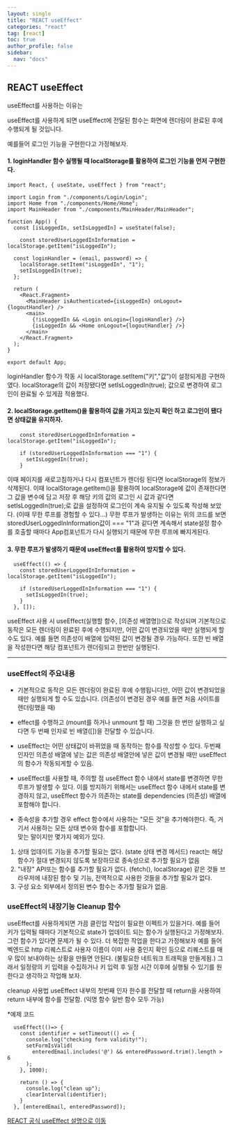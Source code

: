 ```yaml
---
layout: single
title: "REACT useEffect"
categories: "react"
tag: [react]
toc: true
author_profile: false
sidebar:
  nav: "docs"
---
```


## REACT useEffect

useEffect를 사용하는 이유는

useEffect를 사용하게 되면 useEffect에 전달된 함수는 화면에 렌더링이 완료된 후에 수행되게 될 것입니다.

예를들어 로그인 기능을 구현한다고 가정해보자.

#### 1. loginHandler 함수 실행될 때 localStorage를 활용하여 로그인 기능을 먼저 구현한다.

```
import React, { useState, useEffect } from "react";

import Login from "./components/Login/Login";
import Home from "./components/Home/Home";
import MainHeader from "./components/MainHeader/MainHeader";

function App() {
  const [isLoggedIn, setIsLoggedIn] = useState(false);

    const storedUserLoggedInInformation = localStorage.getItem("isLoggedIn");

  const loginHandler = (email, password) => {
    localStorage.setItem("isLoggedIn", "1");
    setIsLoggedIn(true);
  };

  return (
    <React.Fragment>
      <MainHeader isAuthenticated={isLoggedIn} onLogout={logoutHandler} />
      <main>
        {!isLoggedIn && <Login onLogin={loginHandler} />}
        {isLoggedIn && <Home onLogout={logoutHandler} />}
      </main>
    </React.Fragment>
  );
}

export default App;

```

loginHandler 함수가 작동 시 localStorage.setItem("키","값")이 설정되게끔 구현하였다.
localStorage의 값이 저장됐다면 setIsLoggedIn(true); 값으로 변경하여 로그인이 완료될 수 있게끔 적용했다.

#### 2. localStorage.getItem()을 활용하여 값을 가지고 있는지 확인 하고 로그인이 됐다면 상태값을 유지하자.

```
    const storedUserLoggedInInformation = localStorage.getItem("isLoggedIn");

    if (storedUserLoggedInInformation === "1") {
      setIsLoggedIn(true);
    }
```

이때 페이지를 새로고침하거나 다시 컴포넌트가 렌더링 된다면 localStorage의 정보가 삭제된다. 이때 localStorage.getItem()을 활용하여 localStorage에 값이 존재한다면 그 값을 변수에 담고 저장 후 해당 키의 값의 로그인 시 값과 같다면 setIsLoggedIn(true);로 값을 설정하여 로그인이 계속 유지될 수 있도록 작성해 보았다.
(이때 무한 루프를 경험할 수 있다...)
무한 루프가 발생하는 이유는 위의 코드를 보면 storedUserLoggedInInformation값이 === "1"과 같다면 계속해서 state설정 함수를 호출할 때마다 App컴포넌트가 다시 실행되기 때문에 무한 루프에 빠지게된다.

#### 3. 무한 루프가 발생하기 때문에 useEffect를 활용하여 방지할 수 있다.

```
  useEffect(() => {
    const storedUserLoggedInInformation = localStorage.getItem("isLoggedIn");

    if (storedUserLoggedInInformation === "1") {
      setIsLoggedIn(true);
    }
  }, []);
```

useEffect 사용 시 useEffect(실행할 함수, [의존성 배열명])으로 작성되며 기본적으로 동작은 모든 렌더링이 완료된 후에 수행되지만, 어떤 값이 변경되었을 때만 실행되게 할 수도 있다. 예를 들면 의존성이 배열에 입력된 값이 변경될 경우 가능하다. 또한 빈 배열을 작성한다면 해당 컴포넌트가 렌더링되고 한번만 실행된다.

----------------------------------------------------------

### useEffect의 주요내용

* 기본적으로 동작은 모든 렌더링이 완료된 후에 수행됩니다만, 어떤 값이 변경되었을 때만 실행되게 할 수도 있습니다.
(의존성이 변경된 경우 예를 들면 처음 사이트를 렌더링했을 때)

* effect를 수행하고 (mount를 하거나 unmount 할 때) 그것을 한 번만 실행하고 싶다면 두 번째 인자로 빈 배열([])을 전달할 수 있습니다.

* useEffect는 어떤 상태값이 바뀌었을 때 동작하는 함수를 작성할 수 있다.
두번째 인자인 의존성 배열에 넣는 값은 의존성 배열안에 넣은 값이 변경될 때만 useEffect의 함수가 작동되게할 수 있음.

* useEffect를 사용할 때, 주의할 점 useEffect 함수 내에서 state를 변경하면 무한 루프가 발생할 수 있다. 이를 방지하기 위해서는 useEffect 함수 내에서 state를 변경하지 않고, useEffect 함수가 의존하는 state를 dependencies (의존성) 배열에 포함해야 합니다.

* 종속성을 추가할 경우 effect 함수에서 사용하는 "모든 것"을 추가해야한다. 즉, 거기서 사용하는 모든 상태 변수와 함수를 포함합니다.\
맞는 말이지만 몇가지 예외가 있다. 
1. 상태 업데이트 기능을 추가할 필요는 없다. (state 상태 변경 메서드) react는 해당 함수가 절대 변경되지 않도록 보장하므로 종속성으로 추가할 필요가 없음
2. "내장" API또는 함수를 추가할 필요가 없다.
(fetch(), localStorage) 같은 것들 브라우저에 내장된 함수 및 기능, 전역적으로 사용한 것들을 추가할 필요가 없다.
3. 구성 요소 외부에서 정의된 변수 함수는 추가할 필요가 없음.

### useEffect의 내장기능 Cleanup 함수

useEffect를 사용하게되면 가끔 클린업 작업이 필요한 이펙트가 있을거다.
예를 들어 키가 입력될 때마다 기본적으로 state가 업데이트 되는 함수가 실행된다고 가정해보자.
그런 함수가 있다면 문제가 될 수 있다. 더 복잡한 작업을 한다고 가정해보자 예를 들어 벡엔드로 http 리퀘스트로 사용자 이름이 이미 사용 중인지 확인 등으로 리퀘스트를 매우 많이 보내야하는 상황을 만들면 안된다. (불필요한 네트워크 트래픽을 만들게됨.)
그래서 일정량의 키 입력을 수집하거나 키 입력 후 일정 시간 이후에 실행될 수 있기를 원한다고 생각하고 작업해 보자.

cleanup 사용법
useEffect 내부의 첫번째 인자 한수를 전달할 때 return을 사용하여 return 내부에 함수를 전달함. (익명 함수 일반 함수 모두 가능)

*예제 코드
```
  useEffect(()=> {
    const identifier = setTimeout(() => {
      console.log("checking form validity!");
      setFormIsValid(
        enteredEmail.includes('@') && enteredPassword.trim().length > 6
      );
    }, 1000);

    return () => {
      console.log("clean up");
      clearInterval(identifier);
    }
  }, [enteredEmail, enteredPassword]);
```



[REACT 공식 useEffect 설명으로 이동](https://ko.reactjs.org/docs/hooks-reference.html#useeffect)

